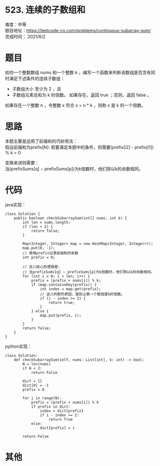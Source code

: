 # 523. 连续的子数组和
难度：中等   
题目地址：https://leetcode-cn.com/problems/continuous-subarray-sum/   
完成时间：  2021/6/2   
# 题目
给你一个整数数组 nums 和一个整数 k ，编写一个函数来判断该数组是否含有同时满足下述条件的连续子数组：

+ 子数组大小 至少为 2 ，且
+ 子数组元素总和为 k 的倍数。
如果存在，返回 true ；否则，返回 false 。

如果存在一个整数 n ，令整数 x 符合 x = n * k ，则称 x 是 k 的一个倍数。

# 思路
本题主要是运用了前缀和的巧妙用法：   
假设前缀和为prefix[N]:
若要满足本题中的条件，则需要(prefix[i2] - prefix[i1]) % k = 0

变换来讲则需要：   
当(prefixSums[q] − prefixSums[p])为k倍数时，他们除以k的余数相同。

# 代码
java实现：   
```
class Solution {
    public boolean checkSubarraySum(int[] nums, int k) {
        int len = nums.length;
        if (len < 2) {
            return false;
        }

        Map<Integer, Integer> map = new HashMap<Integer, Integer>();
        map.put(0, -1);
        // 使用prefix记录前缀和的余数
        int prefix = 0;

        // 这儿核心的逻辑是:
        // 当prefixSums[q] − prefixSums[p]为k倍数时，他们除以k的余数相同。
        for (int i = 0; i < len; i++) {
            prefix = (prefix + nums[i]) % k;
            if (map.containsKey(prefix)) {
                int index = map.get(prefix);
                // 这儿判断的原因，是防止第一个数就是k的倍数。
                if (i - index >= 2) {
                    return true;
                }
            } else {
                map.put(prefix, i);
            }
        }
        return false;
    }
}
```
python实现：   
```
class Solution:
    def checkSubarraySum(self, nums: List[int], k: int) -> bool:
        N = len(nums)
        if N < 2:
            return False
        
        dict = {}
        dict[0] = -1
        prefix = 0

        for i in range(N):
            prefix = (prefix + nums[i]) % k
            if prefix in dict:
                index = dict[prefix]
                if i - index >= 2:
                    return True
            else:
                dict[prefix] = i
        
        return False
```
# 其他